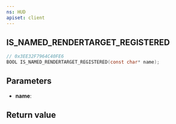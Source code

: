 ```yaml
---
ns: HUD
apiset: client
---
```

## IS_NAMED_RENDERTARGET_REGISTERED

```c
// 0x3EE32F7964C40FE6
BOOL IS_NAMED_RENDERTARGET_REGISTERED(const char* name);
```


## Parameters
* **name**:

## Return value